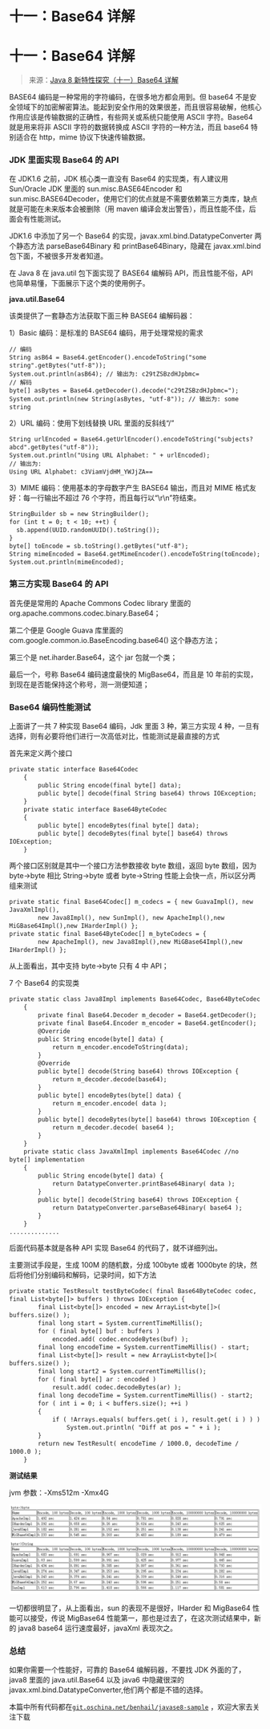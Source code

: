 # 十一：Base64 详解

# 十一：Base64 详解

> 来源：[Java 8 新特性探究（十一）Base64 详解](http://my.oschina.net/benhaile/blog/267738)

BASE64 编码是一种常用的字符编码，在很多地方都会用到。但 base64 不是安全领域下的加密解密算法。能起到安全作用的效果很差，而且很容易破解，他核心作用应该是传输数据的正确性，有些网关或系统只能使用 ASCII 字符。Base64 就是用来将非 ASCII 字符的数据转换成 ASCII 字符的一种方法，而且 base64 特别适合在 http，mime 协议下快速传输数据。

### **JDK 里面实现 Base64 的 API**

在 JDK1.6 之前，JDK 核心类一直没有 Base64 的实现类，有人建议用 Sun/Oracle JDK 里面的 sun.misc.BASE64Encoder 和 sun.misc.BASE64Decoder，使用它们的优点就是不需要依赖第三方类库，缺点就是可能在未来版本会被删除（用 maven 编译会发出警告），而且性能不佳，后面会有性能测试。

JDK1.6 中添加了另一个 Base64 的实现，javax.xml.bind.DatatypeConverter 两个静态方法 parseBase64Binary 和 printBase64Binary，隐藏在 javax.xml.bind 包下面，不被很多开发者知道。

在 Java 8 在 java.util 包下面实现了 BASE64 编解码 API，而且性能不俗，API 也简单易懂，下面展示下这个类的使用例子。

**java.util.Base64**

该类提供了一套静态方法获取下面三种 BASE64 编解码器：

1）Basic 编码：是标准的 BASE64 编码，用于处理常规的需求

```
// 编码
String asB64 = Base64.getEncoder().encodeToString("some string".getBytes("utf-8"));
System.out.println(asB64); // 输出为: c29tZSBzdHJpbmc=
// 解码
byte[] asBytes = Base64.getDecoder().decode("c29tZSBzdHJpbmc=");
System.out.println(new String(asBytes, "utf-8")); // 输出为: some string 
```

2）URL 编码：使用下划线替换 URL 里面的反斜线“/”

```
String urlEncoded = Base64.getUrlEncoder().encodeToString("subjects?abcd".getBytes("utf-8"));
System.out.println("Using URL Alphabet: " + urlEncoded);
// 输出为:
Using URL Alphabet: c3ViamVjdHM_YWJjZA== 
```

3）MIME 编码：使用基本的字母数字产生 BASE64 输出，而且对 MIME 格式友好：每一行输出不超过 76 个字符，而且每行以“\r\n”符结束。

```
StringBuilder sb = new StringBuilder();
for (int t = 0; t < 10; ++t) {
  sb.append(UUID.randomUUID().toString());
}
byte[] toEncode = sb.toString().getBytes("utf-8");
String mimeEncoded = Base64.getMimeEncoder().encodeToString(toEncode);
System.out.println(mimeEncoded); 
```

### **第三方实现 Base64 的 API**

首先便是常用的 Apache Commons Codec library 里面的 org.apache.commons.codec.binary.Base64；

第二个便是 Google Guava 库里面的 com.google.common.io.BaseEncoding.base64() 这个静态方法；

第三个是 net.iharder.Base64，这个 jar 包就一个类；

最后一个，号称 Base64 编码速度最快的 MigBase64，而且是 10 年前的实现，到现在是否能保持这个称号，测一测便知道；

### **Base64 编码性能测试**

上面讲了一共 7 种实现 Base64 编码，Jdk 里面 3 种，第三方实现 4 种，一旦有选择，则有必要将他们进行一次高低对比，性能测试是最直接的方式

首先来定义两个接口

```
private static interface Base64Codec
    {
        public String encode(final byte[] data);
        public byte[] decode(final String base64) throws IOException;
    }
    private static interface Base64ByteCodec
    {
        public byte[] encodeBytes(final byte[] data);
        public byte[] decodeBytes(final byte[] base64) throws IOException;
    } 
```

两个接口区别就是其中一个接口方法参数接收 byte 数组，返回 byte 数组，因为 byte->byte 相比 String->byte 或者 byte->String 性能上会快一点，所以区分两组来测试

```
private static final Base64Codec[] m_codecs = { new GuavaImpl(), new JavaXmlImpl(),
        new Java8Impl(), new SunImpl(), new ApacheImpl(),new MiGBase64Impl(),new IHarderImpl() };
private static final Base64ByteCodec[] m_byteCodecs = {
        new ApacheImpl(), new Java8Impl(),new MiGBase64Impl(),new IHarderImpl() }; 
```

从上面看出，其中支持 byte->byte 只有 4 中 API；

7 个 Base64 的实现类

```
private static class Java8Impl implements Base64Codec, Base64ByteCodec
    {
        private final Base64.Decoder m_decoder = Base64.getDecoder();
        private final Base64.Encoder m_encoder = Base64.getEncoder();
        @Override
        public String encode(byte[] data) {
            return m_encoder.encodeToString(data);
        }
        @Override
        public byte[] decode(String base64) throws IOException {
            return m_decoder.decode(base64);
        }
        public byte[] encodeBytes(byte[] data) {
            return m_encoder.encode( data );
        }
        public byte[] decodeBytes(byte[] base64) throws IOException {
            return m_decoder.decode( base64 );
        }
    }
    private static class JavaXmlImpl implements Base64Codec //no byte[] implementation
    {
        public String encode(byte[] data) {
            return DatatypeConverter.printBase64Binary( data );
        }
        public byte[] decode(String base64) throws IOException {
            return DatatypeConverter.parseBase64Binary( base64 );
        }
    }
.............. 
```

后面代码基本就是各种 API 实现 Base64 的代码了，就不详细列出。

主要测试手段是，生成 100M 的随机数，分成 100byte 或者 1000byte 的块，然后将他们分别编码和解码，记录时间，如下方法

```
private static TestResult testByteCodec( final Base64ByteCodec codec, final List<byte[]> buffers ) throws IOException {
        final List<byte[]> encoded = new ArrayList<byte[]>( buffers.size() );
        final long start = System.currentTimeMillis();
        for ( final byte[] buf : buffers )
            encoded.add( codec.encodeBytes(buf) );
        final long encodeTime = System.currentTimeMillis() - start;
        final List<byte[]> result = new ArrayList<byte[]>( buffers.size() );
        final long start2 = System.currentTimeMillis();
        for ( final byte[] ar : encoded )
            result.add( codec.decodeBytes(ar) );
        final long decodeTime = System.currentTimeMillis() - start2;
        for ( int i = 0; i < buffers.size(); ++i )
        {
            if ( !Arrays.equals( buffers.get( i ), result.get( i ) ) )
                System.out.println( "Diff at pos = " + i );
        }
        return new TestResult( encodeTime / 1000.0, decodeTime / 1000.0 );
    } 
```

**测试结果**

jvm 参数：-Xms512m -Xmx4G

![](img/7e790bca462de667c203c368e29e9834.png)

一切都很明显了，从上面看出，sun 的表现不是很好，IHarder 和 MigBase64 性能可以接受，传说 MigBase64 性能第一，那也是过去了，在这次测试结果中，新的 java8 base64 运行速度最好，javaXml 表现次之。

### **总结**

如果你需要一个性能好，可靠的 Base64 编解码器，不要找 JDK 外面的了，java8 里面的 java.util.Base64 以及 java6 中隐藏很深的 javax.xml.bind.DatatypeConverter,他们两个都是不错的选择。

本篇中所有代码都在[`git.oschina.net/benhail/javase8-sample`](http://git.oschina.net/benhail/javase8-sample%E4%B8%8B%E8%BD%BD) ，欢迎大家去关注下载